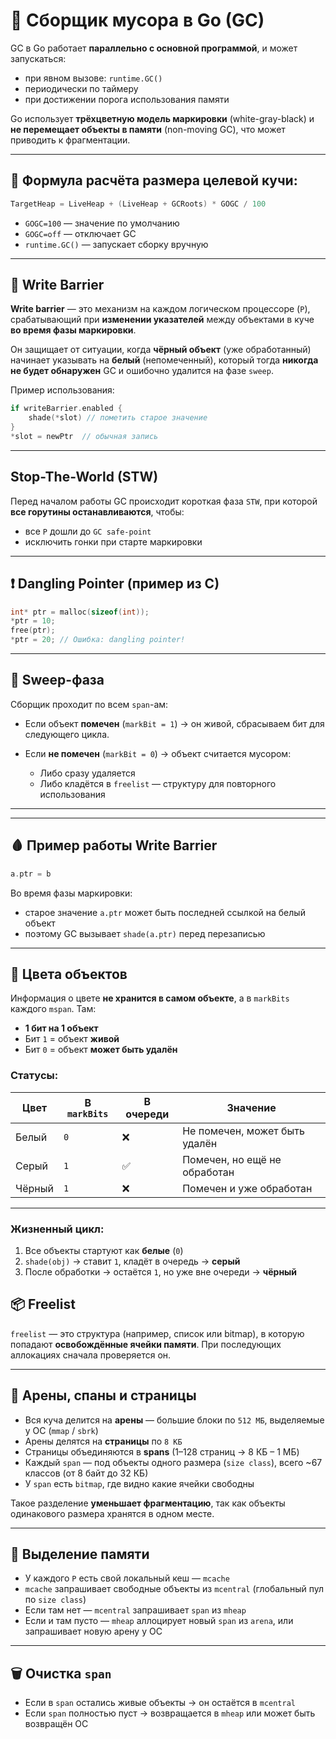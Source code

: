 # 🔄 Сборщик мусора в Go (GC)

GC в Go работает **параллельно с основной программой**, и может запускаться:

- при явном вызове: `runtime.GC()`
- периодически по таймеру
- при достижении порога использования памяти

Go использует **трёхцветную модель маркировки** (white-gray-black) и **не перемещает объекты в памяти** (non-moving GC), что может приводить к фрагментации.

---

## 📏 Формула расчёта размера целевой кучи:

```go
TargetHeap = LiveHeap + (LiveHeap + GCRoots) * GOGC / 100
```

- `GOGC=100` — значение по умолчанию
- `GOGC=off` — отключает GC
- `runtime.GC()` — запускает сборку вручную

---

## 🧱 Write Barrier

**Write barrier** — это механизм на каждом логическом процессоре (`P`), срабатывающий при **изменении указателей** между объектами в куче **во время фазы маркировки**.

Он защищает от ситуации, когда **чёрный объект** (уже обработанный) начинает указывать на **белый** (непомеченный), который тогда **никогда не будет обнаружен** GC и ошибочно удалится на фазе `sweep`.

Пример использования:

```go
if writeBarrier.enabled {
    shade(*slot) // пометить старое значение
}
*slot = newPtr  // обычная запись
```

---

## Stop-The-World (STW)

Перед началом работы GC происходит короткая фаза `STW`, при которой **все горутины останавливаются**, чтобы:

- все `P` дошли до `GC safe-point`
- исключить гонки при старте маркировки

---

## ❗ Dangling Pointer (пример из C)

```c
int* ptr = malloc(sizeof(int));
*ptr = 10;
free(ptr);
*ptr = 20; // Ошибка: dangling pointer!
```

---

## 🧹 Sweep-фаза

Сборщик проходит по всем `span`-ам:

- Если объект **помечен** (`markBit = 1`) → он живой, сбрасываем бит для следующего цикла.
- Если **не помечен** (`markBit = 0`) → объект считается мусором:

  - Либо сразу удаляется
  - Либо кладётся в `freelist` — структуру для повторного использования

---

---

## 🩸 Пример работы Write Barrier

```go
a.ptr = b
```

Во время фазы маркировки:

- старое значение `a.ptr` может быть последней ссылкой на белый объект
- поэтому GC вызывает `shade(a.ptr)` перед перезаписью

---

## 🎨 Цвета объектов

Информация о цвете **не хранится в самом объекте**, а в `markBits` каждого `mspan`. Там:

- **1 бит на 1 объект**
- Бит `1` = объект **живой**
- Бит `0` = объект **может быть удалён**

### Статусы:

| Цвет   | В `markBits` | В очереди | Значение                      |
| ------ | ------------ | --------- | ----------------------------- |
| Белый  | `0`          | ❌        | Не помечен, может быть удалён |
| Серый  | `1`          | ✅        | Помечен, но ещё не обработан  |
| Чёрный | `1`          | ❌        | Помечен и уже обработан       |

---

### Жизненный цикл:

1. Все объекты стартуют как **белые** (`0`)
2. `shade(obj)` → ставит `1`, кладёт в очередь → **серый**
3. После обработки → остаётся `1`, но уже вне очереди → **чёрный**

## 📦 Freelist

`freelist` — это структура (например, список или bitmap), в которую попадают **освобождённые ячейки памяти**. При последующих аллокациях сначала проверяется он.

---

## 🧱 Арены, спаны и страницы

- Вся куча делится на **арены** — большие блоки по `512 МБ`, выделяемые у ОС (`mmap` / `sbrk`)
- Арены делятся на **страницы** по `8 КБ`
- Страницы объединяются в **spans** (1–128 страниц → 8 КБ – 1 МБ)
- Каждый `span` — под объекты одного размера (`size class`), всего \~67 классов (от 8 байт до 32 КБ)
- У `span` есть `bitmap`, где видно какие ячейки свободны

Такое разделение **уменьшает фрагментацию**, так как объекты одинакового размера хранятся в одном месте.

---

## 🧠 Выделение памяти

- У каждого `P` есть свой локальный кеш — `mcache`
- `mcache` запрашивает свободные объекты из `mcentral` (глобальный пул по `size class`)
- Если там нет — `mcentral` запрашивает `span` из `mheap`
- Если и там пусто — `mheap` аллоцирует новый `span` из `arena`, или запрашивает новую арену у ОС

---

## 🗑 Очистка `span`

- Если в `span` остались живые объекты → он остаётся в `mcentral`
- Если `span` полностью пуст → возвращается в `mheap` или может быть возвращён ОС
